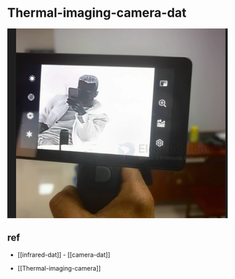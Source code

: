 
# Thermal-imaging-camera-dat


![](2025-06-06-18-56-47.png)


## ref 

- [[infrared-dat]] - [[camera-dat]]

- [[Thermal-imaging-camera]]